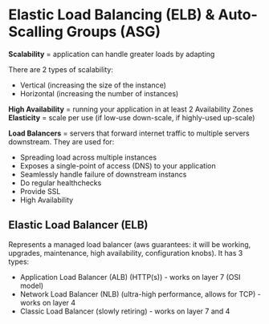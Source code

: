 # Elastic Load Balancing (ELB) & Auto-Scalling Groups (ASG)

**Scalability** = application can handle greater loads by adapting

There are 2 types of scalability:
- Vertical (increasing the size of the instance)
- Horizontal (increasing the number of instances)

**High Availability** = running your application in at least 2 Availability Zones
**Elasticity** = scale per use (if low-use down-scale, if highly-used up-scale)

**Load Balancers** = servers that forward internet traffic to multiple servers downstream.
They are used for:
- Spreading load across multiple instances
- Exposes a single-point of access (DNS) to your application
- Seamlessly handle failure of downstream instancs
- Do regular healthchecks
- Provide SSL
- High Availability

## Elastic Load Balancer (ELB)

Represents a managed load balancer (aws guarantees: it will be working, upgrades, maintenance, high availability, configuration knobs).
It has 3 types:
- Application Load Balancer (ALB) (HTTP(s)) - works on layer 7 (OSI model)
- Network Load Balancer (NLB) (ultra-high performance, allows for TCP) - works on layer 4
- Classic Load Balancer (slowly retiring) - works on layer 7 and 4
